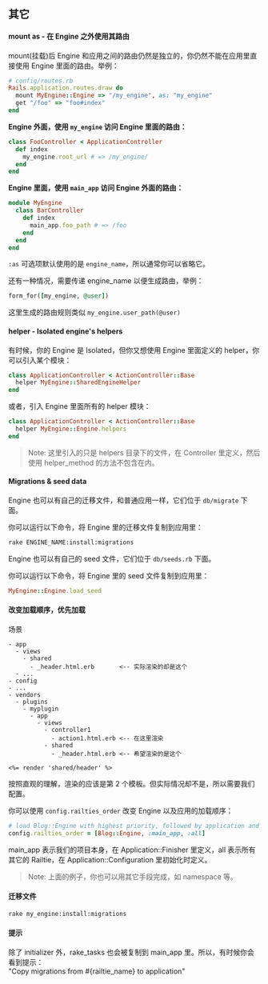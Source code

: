 ## 其它

#### mount as - 在 Engine 之外使用其路由

mount(挂载)后 Engine 和应用之间的路由仍然是独立的，你仍然不能在应用里直接使用 Engine 里面的路由。举例：

```ruby
# config/routes.rb
Rails.application.routes.draw do
  mount MyEngine::Engine => "/my_engine", as: "my_engine"
  get "/foo" => "foo#index"
end
```

**Engine 外面，使用 `my_engine` 访问 Engine 里面的路由：**

```ruby
class FooController < ApplicationController
  def index
    my_engine.root_url # => /my_engine/
  end
end
```

**Engine 里面，使用 `main_app` 访问 Engine 外面的路由：**

```ruby
module MyEngine
  class BarController
    def index
      main_app.foo_path # => /foo
    end
  end
end
```

`:as` 可选项默认使用的是 `engine_name`，所以通常你可以省略它。

还有一种情况，需要传递 engine_name 以便生成路由，举例：

```ruby
form_for([my_engine, @user])
```

这里生成的路由规则类似 `my_engine.user_path(@user)`

#### helper - Isolated engine's helpers

有时候，你的 Engine 是 Isolated，但你又想使用 Engine 里面定义的 helper，你可以引入某个模块：

```ruby
class ApplicationController < ActionController::Base
  helper MyEngine::SharedEngineHelper
end
```

或者，引入 Engine 里面所有的 helper 模块：

```ruby
class ApplicationController < ActionController::Base
  helper MyEngine::Engine.helpers
end
```

> Note: 这里引入的只是 helpers 目录下的文件，在 Controller 里定义，然后使用 helper_method 的方法不包含在内。

#### Migrations & seed data

Engine 也可以有自己的迁移文件，和普通应用一样，它们位于 `db/migrate` 下面。

你可以运行以下命令，将 Engine 里的迁移文件复制到应用里：

```sh
rake ENGINE_NAME:install:migrations
```

Engine 也可以有自己的 seed 文件，它们位于 `db/seeds.rb` 下面。

你可以运行以下命令，将 Engine 里的 seed 文件复制到应用里：

```ruby
MyEngine::Engine.load_seed
```

#### 改变加载顺序，优先加载

场景

```
- app
  - views
    - shared
      - _header.html.erb       <-- 实际渲染的却是这个
  - ...
- config
- ...
- vendors
  - plugins
    - myplugin
      - app
        - views
          - controller1
            - action1.html.erb <-- 在这里渲染
          - shared
            - _header.html.erb <-- 希望渲染的是这个

<%= render 'shared/header' %>
```

按照直观的理解，渲染的应该是第 2 个模板。但实际情况却不是，所以需要我们配置。

你可以使用 `config.railties_order` 改变 Engine 以及应用的加载顺序：

```ruby
# load Blog::Engine with highest priority, followed by application and other railties
config.railties_order = [Blog::Engine, :main_app, :all]
```

main_app 表示我们的项目本身，在 Application::Finisher 里定义，all 表示所有其它的 Railtie，在 Application::Configuration 里初始化时定义。

> Note: 上面的例子，你也可以用其它手段完成，如 namespace 等。

#### 迁移文件

```sh
rake my_engine:install:migrations
```

#### 提示

除了 initializer 外，rake_tasks 也会被复制到 main_app 里。所以，有时候你会看到提示：  
"Copy migrations from #{railtie_name} to application"
